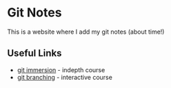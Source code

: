 # Git Notes

This is a website where I add my git notes (about time!)

## Useful Links

- [git immersion](https://gitimmersion.com/index.html) - indepth course
- [git branching](https://learngitbranching.js.org/) - interactive course